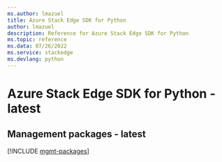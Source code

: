 ```yaml
---
ms.author: lmazuel
title: Azure Stack Edge SDK for Python
author: lmazuel
description: Reference for Azure Stack Edge SDK for Python
ms.topic: reference
ms.data: 07/26/2022
ms.service: stackedge
ms.devlang: python
---
```

# Azure Stack Edge SDK for Python - latest

## Management packages - latest
[!INCLUDE [mgmt-packages](stack-edge-mgmt-index.md)]